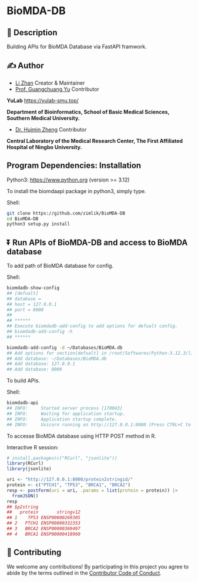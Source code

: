 # BioMDA-DB
## :newspaper: Description
Building APIs for BioMDA Database via FastAPI framwork.
## :writing_hand: Author

-   [Li Zhan](https://orcid.org/0009-0003-7470-7586) Creator & Maintainer
-   [Prof. Guangchuang Yu](https://orcid.org/0000-0002-6485-8781) Contributor

**YuLab** <https://yulab-smu.top/>

**Department of Bioinformatics, School of Basic Medical Sciences, Southern Medical University.**

-   [Dr. Huimin Zheng](https://orcid.org/0000-0003-3489-0964) Contributor

**Central Laboratory of the Medical Research Center, The First Affiliated Hospital of Ningbo University.**



## Program Dependencies: Installation

Python3: https://www.python.org (version >= 3.12)

To install the biomdaapi package in python3, simply type.

Shell:
```bash
git clone https://github.com/zimlik/BioMDA-DB
cd BioMDA-DB
python3 setup.py install
```

## :arrow_double_down: Run APIs of BioMDA-DB and access to BioMDA database

To add path of BioMDA database for config.

Shell:
```bash
biomdadb-show-config
## [defualt]
## database = 
## host = 127.0.0.1
## port = 8000
## 
## ******
## Execute biomdadb-add-config to add options for defualt config.
## biomdadb-add-config -h
## ******

biomdadb-add-config -d ~/Databases/BioMDA.db
## Add options for section[defualt] in /root/Softwares/Python-3.12.3/lib/python3.12/site-packages/biomdadbapi/BioMDA-DB.cfg
## Add database: ~/Databases/BioMDA.db
## Add database: 127.0.0.1
## Add database: 8000
```

To build APIs.

Shell:
```bash
biomdadb-api
## INFO:     Started server process [170043]
## INFO:     Waiting for application startup.
## INFO:     Application startup complete.
## INFO:     Uvicorn running on http://127.0.0.1:8000 (Press CTRL+C to quit)
```

To accesse BioMDA database using HTTP POST method in R.

Interactive R session:
``` r
# install.packages(c("RCurl", "jsonlite"))
library(RCurl)
library(jsonlite)

uri <- "http://127.0.0.1:8000/protein2stringid/"
protein <- c("PTCH1", "TP53", "BRCA1", "BRCA2")
resp <- postForm(uri = uri, .params = list(protein = protein)) |>
  fromJSON()
resp
## $p2string
##   protein       stringv12
## 1    TP53 ENSP00000269305
## 2   PTCH1 ENSP00000332353
## 3   BRCA2 ENSP00000369497
## 4   BRCA1 ENSP00000418960
```

## :sparkling_heart: Contributing

We welcome any contributions! By participating in this project you agree
to abide by the terms outlined in the [Contributor Code of
Conduct](CONDUCT.md).